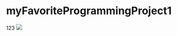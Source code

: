 # myFavoriteProgrammingProject1
123
![](https://miro.medium.com/v2/resize:fit:1400/1*JLYlSLSK8-AZo8gt9UdYqA.jpeg)
